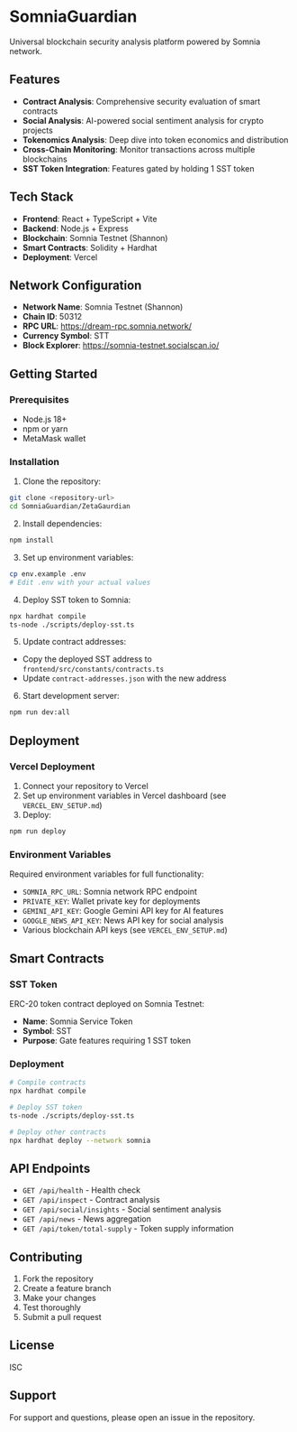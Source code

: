 # SomniaGuardian

Universal blockchain security analysis platform powered by Somnia network.

## Features

- **Contract Analysis**: Comprehensive security evaluation of smart contracts
- **Social Analysis**: AI-powered social sentiment analysis for crypto projects
- **Tokenomics Analysis**: Deep dive into token economics and distribution
- **Cross-Chain Monitoring**: Monitor transactions across multiple blockchains
- **SST Token Integration**: Features gated by holding 1 SST token

## Tech Stack

- **Frontend**: React + TypeScript + Vite
- **Backend**: Node.js + Express
- **Blockchain**: Somnia Testnet (Shannon)
- **Smart Contracts**: Solidity + Hardhat
- **Deployment**: Vercel

## Network Configuration

- **Network Name**: Somnia Testnet (Shannon)
- **Chain ID**: 50312
- **RPC URL**: https://dream-rpc.somnia.network/
- **Currency Symbol**: STT
- **Block Explorer**: https://somnia-testnet.socialscan.io/

## Getting Started

### Prerequisites

- Node.js 18+
- npm or yarn
- MetaMask wallet

### Installation

1. Clone the repository:
```bash
git clone <repository-url>
cd SomniaGuardian/ZetaGaurdian
```

2. Install dependencies:
```bash
npm install
```

3. Set up environment variables:
```bash
cp env.example .env
# Edit .env with your actual values
```

4. Deploy SST token to Somnia:
```bash
npx hardhat compile
ts-node ./scripts/deploy-sst.ts
```

5. Update contract addresses:
- Copy the deployed SST address to `frontend/src/constants/contracts.ts`
- Update `contract-addresses.json` with the new address

6. Start development server:
```bash
npm run dev:all
```

## Deployment

### Vercel Deployment

1. Connect your repository to Vercel
2. Set up environment variables in Vercel dashboard (see `VERCEL_ENV_SETUP.md`)
3. Deploy:
```bash
npm run deploy
```

### Environment Variables

Required environment variables for full functionality:

- `SOMNIA_RPC_URL`: Somnia network RPC endpoint
- `PRIVATE_KEY`: Wallet private key for deployments
- `GEMINI_API_KEY`: Google Gemini API key for AI features
- `GOOGLE_NEWS_API_KEY`: News API key for social analysis
- Various blockchain API keys (see `VERCEL_ENV_SETUP.md`)

## Smart Contracts

### SST Token

ERC-20 token contract deployed on Somnia Testnet:
- **Name**: Somnia Service Token
- **Symbol**: SST
- **Purpose**: Gate features requiring 1 SST token

### Deployment

```bash
# Compile contracts
npx hardhat compile

# Deploy SST token
ts-node ./scripts/deploy-sst.ts

# Deploy other contracts
npx hardhat deploy --network somnia
```

## API Endpoints

- `GET /api/health` - Health check
- `GET /api/inspect` - Contract analysis
- `GET /api/social/insights` - Social sentiment analysis
- `GET /api/news` - News aggregation
- `GET /api/token/total-supply` - Token supply information

## Contributing

1. Fork the repository
2. Create a feature branch
3. Make your changes
4. Test thoroughly
5. Submit a pull request

## License

ISC

## Support

For support and questions, please open an issue in the repository.